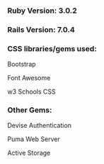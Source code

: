 ### Ruby Version: 3.0.2

### Rails Version: 7.0.4

### CSS libraries/gems used:
  
  Bootstrap
  
  Font Awesome
  
  w3 Schools CSS

### Other Gems:
  
  Devise Authentication
  
  Puma Web Server
  
  Active Storage
